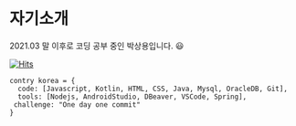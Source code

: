 # 자기소개

2021.03 말 이후로 코딩 공부 중인 박상용입니다. :smiley:

[![Hits](README.assets/badge.svg?url=https%253A%252F%252Fgithub.com%252Fgkdis6&count_bg=%2523B53DC8&title_bg=%2523555555&icon=&icon_color=%2523E7E7E7&title=hits&edge_flat=false)](https://hits.seeyoufarm.com)

```
contry korea = {
  code: [Javascript, Kotlin, HTML, CSS, Java, Mysql, OracleDB, Git],
  tools: [Nodejs, AndroidStudio, DBeaver, VSCode, Spring],
 challenge: "One day one commit"
}
```

